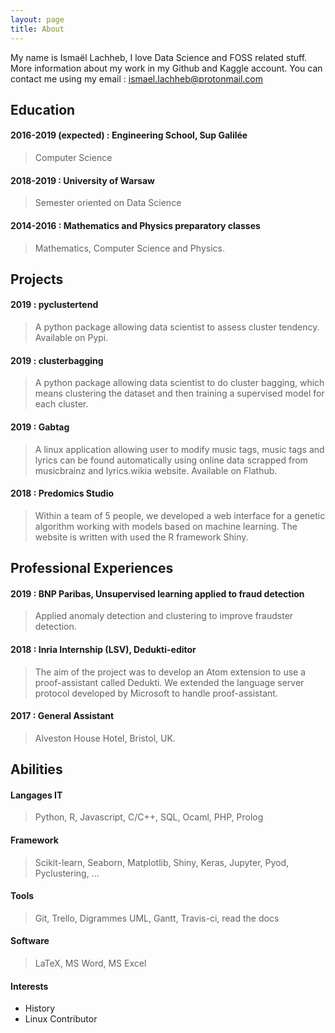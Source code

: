 ```yaml
---
layout: page
title: About
---
```


My name is Ismaël Lachheb, I love Data Science and FOSS related stuff. More information about my work in my Github and Kaggle account. You can contact me using my email : ismael.lachheb@protonmail.com

## Education

####  2016-2019 (expected) : Engineering School, Sup Galilée
> Computer Science

#### 2018-2019 : University of Warsaw
> Semester oriented on Data Science

#### 2014-2016 : Mathematics and Physics preparatory classes
> Mathematics, Computer Science and Physics.


## Projects

#### 2019 : pyclustertend
> A python package allowing data scientist to assess cluster tendency. Available on Pypi.

#### 2019 : clusterbagging
> A python package allowing data scientist to do cluster bagging, which means clustering the dataset and then training a supervised model for each cluster.

#### 2019 : Gabtag
> A linux application allowing user to modify music tags, music tags and lyrics can be found automatically using online data scrapped from musicbrainz and lyrics.wikia website. Available on Flathub.

#### 2018 : Predomics Studio
> Within a team of 5 people, we developed a web interface for a genetic algorithm working with models based on machine learning. The website is written with used the R framework Shiny.


## Professional Experiences

#### 2019 : BNP Paribas, Unsupervised learning applied to fraud detection
> Applied anomaly detection and clustering to improve fraudster detection.


####  2018 : Inria Internship (LSV), Dedukti-editor
> The aim of the project was to develop an Atom extension to use a proof-assistant called Dedukti. We extended the language server protocol developed by Microsoft to handle proof-assistant.

####  2017 : General Assistant
>Alveston House Hotel, Bristol, UK.


## Abilities

#### Langages IT
> Python, R, Javascript, C/C++, SQL, Ocaml, PHP, Prolog

#### Framework
> Scikit-learn, Seaborn, Matplotlib, Shiny, Keras, Jupyter, Pyod, Pyclustering, ...

#### Tools
> Git, Trello, Digrammes UML, Gantt, Travis-ci, read the docs

#### Software
> LaTeX, MS Word, MS Excel


#### Interests

- History
- Linux Contributor

